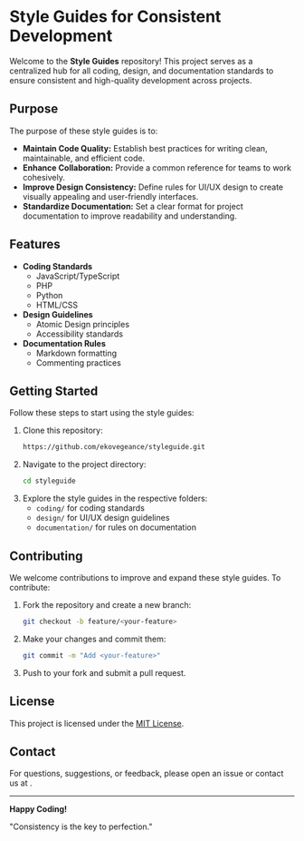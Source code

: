 # Style Guides for Consistent Development

Welcome to the **Style Guides** repository! This project serves as a centralized hub for all coding, design, and documentation standards to ensure consistent and high-quality development across projects.

## Purpose

The purpose of these style guides is to:

- **Maintain Code Quality:** Establish best practices for writing clean, maintainable, and efficient code.
- **Enhance Collaboration:** Provide a common reference for teams to work cohesively.
- **Improve Design Consistency:** Define rules for UI/UX design to create visually appealing and user-friendly interfaces.
- **Standardize Documentation:** Set a clear format for project documentation to improve readability and understanding.

## Features

- **Coding Standards**
  - JavaScript/TypeScript
  - PHP
  - Python
  - HTML/CSS
- **Design Guidelines**
  - Atomic Design principles
  - Accessibility standards
- **Documentation Rules**
  - Markdown formatting
  - Commenting practices

## Getting Started

Follow these steps to start using the style guides:

1. Clone this repository:
   ```bash
   https://github.com/ekovegeance/styleguide.git
   ```
2. Navigate to the project directory:
   ```bash
   cd styleguide
   ```
3. Explore the style guides in the respective folders:
   - `coding/` for coding standards
   - `design/` for UI/UX design guidelines
   - `documentation/` for rules on documentation

## Contributing

We welcome contributions to improve and expand these style guides. To contribute:

1. Fork the repository and create a new branch:
   ```bash
   git checkout -b feature/<your-feature>
   ```
2. Make your changes and commit them:
   ```bash
   git commit -m "Add <your-feature>"
   ```
3. Push to your fork and submit a pull request.

## License

This project is licensed under the [MIT License](LICENSE).

## Contact

For questions, suggestions, or feedback, please open an issue or contact us at <your-email>.

---

**Happy Coding!**

"Consistency is the key to perfection."
